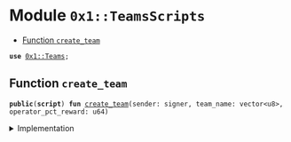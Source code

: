 
<a name="0x1_TeamsScripts"></a>

# Module `0x1::TeamsScripts`



-  [Function `create_team`](#0x1_TeamsScripts_create_team)


<pre><code><b>use</b> <a href="Teams.md#0x1_Teams">0x1::Teams</a>;
</code></pre>



<a name="0x1_TeamsScripts_create_team"></a>

## Function `create_team`



<pre><code><b>public</b>(<b>script</b>) <b>fun</b> <a href="ol_delegation.md#0x1_TeamsScripts_create_team">create_team</a>(sender: signer, team_name: vector&lt;u8&gt;, operator_pct_reward: u64)
</code></pre>



<details>
<summary>Implementation</summary>


<pre><code><b>public</b>(<b>script</b>) <b>fun</b> <a href="ol_delegation.md#0x1_TeamsScripts_create_team">create_team</a>(
    sender: signer,
    team_name: vector&lt;u8&gt;,
    operator_pct_reward: u64,
) {
  <a href="Teams.md#0x1_Teams_team_init">Teams::team_init</a>(&sender, team_name, operator_pct_reward);
}
</code></pre>



</details>


[//]: # ("File containing references which can be used from documentation")
[ACCESS_CONTROL]: https://github.com/diem/dip/blob/main/dips/dip-2.md
[ROLE]: https://github.com/diem/dip/blob/main/dips/dip-2.md#roles
[PERMISSION]: https://github.com/diem/dip/blob/main/dips/dip-2.md#permissions
